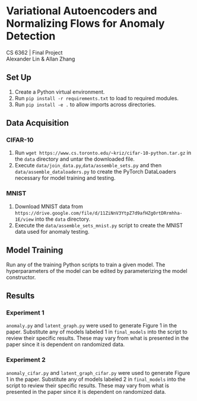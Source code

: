 # Variational Autoencoders and Normalizing Flows for Anomaly Detection
CS 6362 | Final Project  
Alexander Lin & Allan Zhang

## Set Up
1. Create a Python virtual environment.
2. Run ```pip install -r requirements.txt``` to load to required modules.
3. Run ```pip install -e .``` to allow imports across directories.

## Data Acquisition
### CIFAR-10
1. Run ```wget https://www.cs.toronto.edu/~kriz/cifar-10-python.tar.gz``` in the ```data``` directory and untar the downloaded file.
2. Execute ```data/join_data.py```,```data/assemble_sets.py``` and then ```data/assemble_dataloaders.py``` to create the PyTorch DataLoaders necessary for model training and testing.

### MNIST
1. Download MNIST data from ```https://drive.google.com/file/d/11ZiNnV3YtpZ7d9afHZg0rtDRrmhha-1E/view``` into the ```data``` directory.
2. Execute the ```data/assemble_sets_mnist.py``` script to create the MNIST data used for anomaly testing.

## Model Training
Run any of the training Python scripts to train a given model. The hyperparameters of the model can be edited by parameterizing the model constructor.

## Results
### Experiment 1
```anomaly.py``` and ```latent_graph.py``` were used to generate Figure 1 in the paper. Substitute any of models labeled 1 in ```final_models``` into the script to review their specific results. These may vary from what is presented in the paper since it is dependent on randomized data.

### Experiment 2
```anomaly_cifar.py``` and ```latent_graph_cifar.py``` were used to generate Figure 1 in the paper. Substitute any of models labeled 2 in ```final_models``` into the script to review their specific results. These may vary from what is presented in the paper since it is dependent on randomized data.
